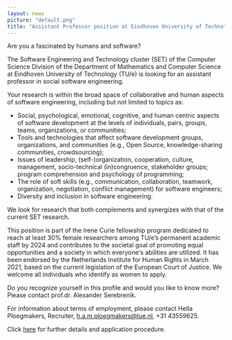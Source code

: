```yaml
---
layout: news
picture: "default.png"
title: "Assistant Professor position at Eindhoven University of Technology"
---
```


Are you a fascinated by humans and software?

The Software Engineering and Technology cluster (SET) of the Computer Science Division of the Department of Mathematics and Computer Science at Eindhoven University of Technology (TU/e) is looking for an assistant professor in social software engineering.

Your research is within the broad space of collaborative and human aspects of software engineering, including but not limited to topics as:
- Social, psychological, emotional, cognitive, and human centric aspects of software development at the levels of individuals, pairs, groups, teams, organizations, or communities;
- Tools and technologies that affect software development groups, organizations, and communities (e.g., Open Source, knowledge-sharing communities, crowdsourcing);
- Issues of leadership, (self-)organization, cooperation, culture, management, socio-technical (in)congruence, stakeholder groups; program comprehension and psychology of programming;
- The role of soft skills (e.g., communication, collaboration, teamwork, organization, negotiation, conflict management) for software engineers;
- Diversity and inclusion in software engineering.

We look for research that both complements and synergizes with that of the current SET research.

This position is part of the Irene Curie fellowship program dedicated to reach at least 30% female researchers among TU/e’s permanent academic staff by 2024 and contributes to the societal goal of promoting equal opportunities and a society in which everyone's abilities are utilized. It has been endorsed by the Netherlands Institute for Human Rights in March 2021, based on the current legislation of the European Court of Justice. We welcome all individuals who identify as women to apply.

Do you recognize yourself in this profile and would you like to know more? Please contact prof.dr. Alexander Serebrenik.

For information about terms of employment, please contact Hella Ploegmakers, Recruiter, h.a.m.ploegmakers@tue.nl, +31 43559625.

Click [here](https://jobs.tue.nl/en/vacancy/assistant-professor-in-social-software-engineering-957954.html) for further details and application procedure.